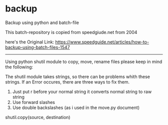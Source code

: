 # backup
Backup using python and batch-file

This batch-repository is copied from speedgiude.net from 2004

here's the Original Link: https://www.speedguide.net/articles/how-to-backup-using-batch-files-1547


----------------------------------------------------------------------------------------------------------------


Using python shutil module to copy, move, rename files please keep in mind the following:

The shutil module takes strings, so there can be problems whith these strings. 
If an Error occures, there are three ways to fix them.

1. Just put r before your normal string it converts normal string to raw string
2. Use forward slashes 
3. Use double backslashes (as i used in the move.py document)


shutil.copy(source, destination)
